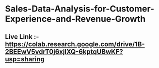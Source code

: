 # Sales-Data-Analysis-for-Customer-Experience-and-Revenue-Growth

## Live Link :- https://colab.research.google.com/drive/1B-2BEEwV5vdrT0j6xjlXQ-6kptqUBwKF?usp=sharing

